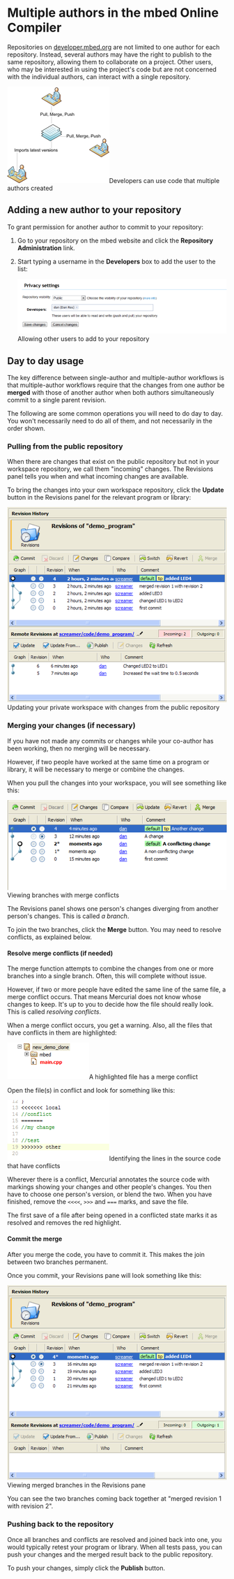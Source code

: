 # Multiple authors in the mbed Online Compiler

Repositories on [developer.mbed.org](https://developer.mbed.org) are not limited to one author for each repository. Instead, several authors may have the right to publish to the same repository, allowing them to collaborate on a project. Other users, who may be interested in using the project's code but are not concerned with the individual authors, can interact with a single repository.

<span class="images">![](images/mult_authors.png)<span>Developers can use code that multiple authors created</span></span>

## Adding a new author to your repository

To grant permission for another author to commit to your repository:

1. Go to your repository on the mbed website and click the **Repository Administration** link. 

1. Start typing a username in the **Developers** box to add the user to the list:

	<span class="images">![](images/privacy_settings.png)<span>Allowing other users to add to your repository</span>

## Day to day usage

The key difference between single-author and multiple-author workflows is that multiple-author workflows require that the changes from one author be **merged** with those of another author when both authors simultaneously commit to a single parent revision.

The following are some common operations you will need to do day to day. You won't necessarily need to do all of them, and not necessarily in the order shown.

### Pulling from the public repository

When there are changes that exist on the public repository but not in your workspace repository, we call them "incoming" changes. The Revisions panel tells you when and what incoming changes are available.

To bring the changes into your own workspace repository, click the **Update** button in the Revisions panel for the relevant program or library:

<span class="images">![](images/multi_revision_history.png)<span>Updating your private workspace with changes from the public repository</span></span>

### Merging your changes (if necessary)

If you have not made any commits or changes while your co-author has been working, then no merging will be necessary.

However, if two people have worked at the same time on a program or library, it will be necessary to merge or combine the changes.

When you pull the changes into your workspace, you will see something like this:

<span class="images">![](images/changes_to_merge.png)<span>Viewing branches with merge conflicts</span></span>

The Revisions panel shows one person's changes diverging from another person's changes. This is called *a branch*. 

To join the two branches, click the **Merge** button. You may need to resolve conflicts, as explained below.

#### Resolve merge conflicts (if needed)

The merge function attempts to combine the changes from one or more branches into a single branch. Often, this will complete without issue.

However, if two or more people have edited the same line of the same file, a merge conflict occurs. That means Mercurial does not know whose changes to keep. It's up to you to decide how the file should really look. This is called *resolving conflicts*.

When a merge conflict occurs, you get a warning. Also, all the files that have conflicts in them are highlighted:

<span class="images">![](images/conflict_files.png)<span>A highlighted file has a merge conflict</span></span>

Open the file(s) in conflict and look for something like this:

<span class="images">![](images/conflict_review.png)<span>Identifying the lines in the source code that have conflicts</span></span>

Wherever there is a conflict, Mercurial annotates the source code with markings showing your changes and other people's changes. You then have to choose one person's version, or blend the two. When you have finished, remove the ``<<<<``, ``>>>`` and ``===`` marks, and save the file. 

The first save of a file after being opened in a conflicted state marks it as resolved and removes the red highlight.

#### Commit the merge

After you merge the code, you have to commit it. This makes the join between two branches permanent. 

Once you commit, your Revisions pane will look something like this:

<span class="images">![](images/commit_merge.png)<span>Viewing merged branches in the Revisions pane</span></span>

You can see the two branches coming back together at "merged revision 1 with revision 2".

### Pushing back to the repository

Once all branches and conflicts are resolved and joined back into one, you would typically retest your program or library. When all tests pass, you can push your changes and the merged result back to the public repository.

To push your changes, simply click the **Publish** button.
